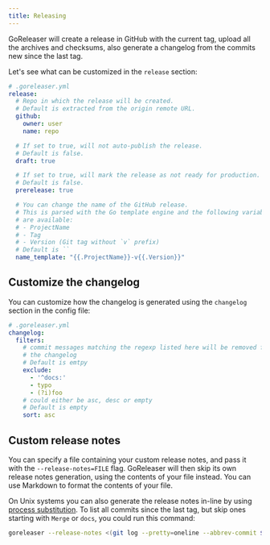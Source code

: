 ```yaml
---
title: Releasing
---
```


GoReleaser will create a release in GitHub with the current tag, upload all
the archives and checksums, also generate a changelog from the commits new since the last tag.

Let's see what can be customized in the `release` section:

```yml
# .goreleaser.yml
release:
  # Repo in which the release will be created.
  # Default is extracted from the origin remote URL.
  github:
    owner: user
    name: repo

  # If set to true, will not auto-publish the release.
  # Default is false.
  draft: true

  # If set to true, will mark the release as not ready for production.
  # Default is false.
  prerelease: true

  # You can change the name of the GitHub release.
  # This is parsed with the Go template engine and the following variables
  # are available:
  # - ProjectName
  # - Tag
  # - Version (Git tag without `v` prefix)
  # Default is ``
  name_template: "{{.ProjectName}}-v{{.Version}}"
```

## Customize the changelog

You can customize how the changelog is generated using the
`changelog` section in the config file:

```yaml
# .goreleaser.yml
changelog:
  filters:
    # commit messages matching the regexp listed here will be removed from
    # the changelog
    # Default is emtpy
    exclude:
      - '^docs:'
      - typo
      - (?i)foo
    # could either be asc, desc or empty
    # Default is empty
    sort: asc
```

## Custom release notes

You can specify a file containing your custom release notes, and
pass it with the `--release-notes=FILE` flag.
GoReleaser will then skip its own release notes generation,
using the contents of your file instead.
You can use Markdown to format the contents of your file.

On Unix systems you can also generate the release notes in-line by using
[process substitution](https://en.wikipedia.org/wiki/Process_substitution).
To list all commits since the last tag, but skip ones starting with `Merge` or
`docs`, you could run this command:

```sh
goreleaser --release-notes <(git log --pretty=oneline --abbrev-commit $(git describe --tags --abbrev=0)^.. | grep -v '^[^ ]* \(Merge\|docs\)')
```
